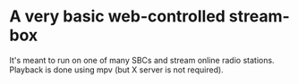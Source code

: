 # A very basic web-controlled stream-box

It's meant to run on one of many SBCs and stream online radio stations.
Playback is done using mpv (but X server is not required).

